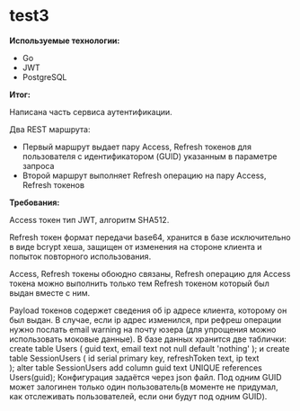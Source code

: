 # test3
**Используемые технологии:**

- Go
- JWT
- PostgreSQL

**Итог:**

Написана часть сервиса аутентификации.

Два REST маршрута:

- Первый маршрут выдает пару Access, Refresh токенов для пользователя с идентификатором (GUID) указанным в параметре запроса
- Второй маршрут выполняет Refresh операцию на пару Access, Refresh токенов

**Требования:**

Access токен тип JWT, алгоритм SHA512.

Refresh токен  формат передачи base64, хранится в базе исключительно в виде bcrypt хеша,  защищен от изменения на стороне клиента и попыток повторного использования.

Access, Refresh токены обоюдно связаны, Refresh операцию для Access токена можно выполнить только тем Refresh токеном который был выдан вместе с ним.

Payload токенов содержет сведения об ip адресе клиента, которому он был выдан. В случае, если ip адрес изменился, при рефреш операции нужно послать email warning на почту юзера (для упрощения можно использовать моковые данные).
В базе данных хранится две таблички:
create table Users (
	guid text,
	email text  not null default 'nothing'
);
и
create table SessionUsers (
	id serial primary key,
	refreshToken text,
	ip text  
);
alter  table SessionUsers add column guid text UNIQUE references Users(guid);
Конфигурация задаётся через json файл. Под одним GUID может залогинен только один пользователь(в моменте не придумал, как отслеживать пользователей, если они будут под одним GUID).
